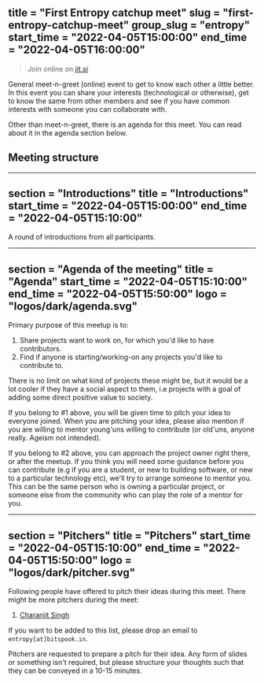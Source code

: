 title = "First Entropy catchup meet"
slug = "first-entropy-catchup-meet"
group_slug = "entropy"
start_time = "2022-04-05T15:00:00"
end_time = "2022-04-05T16:00:00"
---

> Join online on [jit.si](https://meet.jit.si/moderated/8abf0eb6baf7bc36196e0ef0ae6768869f3a2ef79c23590c9eb1c15184582627 "Online Meet")

General meet-n-greet (online) event to get to know each other a little better.
In this event you can share your interests (technological or otherwise), get to
know the same from other members and see if you have common interests with
someone you can collaborate with.

Other than meet-n-greet, there is an agenda for this meet. You can read about it
in the agenda section below.

## Meeting structure

---
section = "Introductions"
title = "Introductions"
start_time = "2022-04-05T15:00:00"
end_time = "2022-04-05T15:10:00"
---
A round of introductions from all participants.

---
section = "Agenda of the meeting"
title = "Agenda"
start_time = "2022-04-05T15:10:00"
end_time = "2022-04-05T15:50:00"
logo = "logos/dark/agenda.svg"
---

Primary purpose of this meetup is to:

1. Share projects want to work on, for which you'd like to have contributors.
2. Find if anyone is starting/working-on any projects you'd like to contribute
   to.

There is no limit on what kind of projects these might be, but it would be a lot
cooler if they have a social aspect to them, i.e projects with a goal of adding
some direct positive value to society.

If you belong to #1 above, you will be given time to pitch your idea to everyone
joined. When you are pitching your idea, please also mention if you are willing
to mentor young'uns willing to contribute (or old'uns, anyone really. Ageism not
intended).

If you belong to #2 above, you can approach the project owner right there, or
after the meetup. If you think you will need some guidance before you can
contribute (e.g if you are a student, or new to building software, or new to a
particular technology etc), we'll try to arrange someone to mentor you. This can
be the same person who is owning a particular project, or someone else from the
community who can play the role of a mentor for you.

---
section = "Pitchers"
title = "Pitchers"
start_time = "2022-04-05T15:10:00"
end_time = "2022-04-05T15:50:00"
logo = "logos/dark/pitcher.svg"
---

Following people have offered to pitch their ideas during this meet. There might
be more pitchers during the meet:

1. [Charanjit Singh](https://github.com/bitspook)

If you want to be added to this list, please drop an email to
`entropy[at]bitspook.in`.

Pitchers are requested to prepare a pitch for their idea. Any form of slides or
something isn't required, but please structure your thoughts such that they can
be conveyed in a 10-15 minutes.
